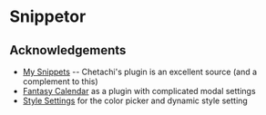 # Snippetor



## Acknowledgements

- [My Snippets](https://github.com/chetachiezikeuzor/MySnippets-Plugin) -- Chetachi's plugin is an excellent source (and a complement to this)
- [Fantasy Calendar](https://github.com/valentine195/obsidian-fantasy-calendar) as a plugin with complicated modal settings
- [Style Settings](https://github.com/mgmeyers/obsidian-style-settings/) for the color picker and dynamic style setting
